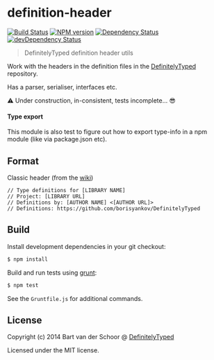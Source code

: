 # definition-header

[![Build Status](https://secure.travis-ci.org/DefinitelyTyped/definition-header.png?branch=master)](http://travis-ci.org/DefinitelyTyped/definition-header) [![NPM version](https://badge.fury.io/js/definition-header.png)](http://badge.fury.io/js/definition-header) [![Dependency Status](https://david-dm.org/DefinitelyTyped/definition-header.png)](https://david-dm.org/DefinitelyTyped/definition-header) [![devDependency Status](https://david-dm.org/DefinitelyTyped/definition-header/dev-status.png)](https://david-dm.org/DefinitelyTyped/definition-header#info=devDependencies)

> DefinitelyTyped definition header utils

Work with the headers in the definition files in the [DefinitelyTyped](https://github.com/borisyankov/DefinitelyTyped) repository. 

Has a parser, serialiser, interfaces etc. 

:warning: Under construction, in-consistent, tests incomplete... :sunglasses:

#### Type export

This module is also test to figure out how to export type-info in a npm module (like via package.json etc).

## Format

Classic header (from the [wiki](https://github.com/borisyankov/DefinitelyTyped/wiki/How-to-contribute))

````
// Type definitions for [LIBRARY NAME]
// Project: [LIBRARY URL]
// Definitions by: [AUTHOR NAME] <[AUTHOR URL]>
// Definitions: https://github.com/borisyankov/DefinitelyTyped
````

## Build

Install development dependencies in your git checkout:

````bash
$ npm install
````

Build and run tests using [grunt](http://gruntjs.com):

````bash
$ npm test
````

See the `Gruntfile.js` for additional commands.

## License

Copyright (c) 2014 Bart van der Schoor @ [DefinitelyTyped](https://github.com/DefinitelyTyped)

Licensed under the MIT license.
